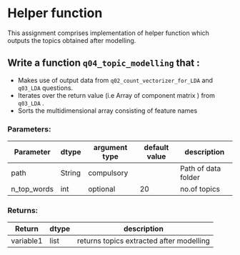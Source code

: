 # Helper function

This assignment comprises implementation of helper function
which outputs the topics obtained after modelling.


## Write a function `q04_topic_modelling` that :
- Makes use of output data from `q02_count_vectorizer_for_LDA` and `q03_LDA` questions.
- Iterates over the return value (i.e Array of component matrix )
from `q03_LDA` .
- Sorts the multidimensional array consisting of feature names




### Parameters:

| Parameter | dtype | argument type | default value | description |
| --- | --- | --- | --- | --- | 
| path | String | compulsory |  | Path of data folder |
| n_top_words | int | optional | 20 | no.of topics  |




### Returns:

| Return | dtype | description |
| --- | --- | --- | 
| variable1 | list | returns topics extracted after modelling |
